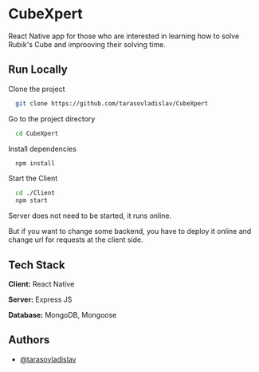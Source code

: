 
# CubeXpert

React Native app for those who are interested in learning how to solve Rubik's Cube and improoving their solving time. 

## Run Locally

Clone the project

```bash
  git clone https://github.com/tarasovladislav/CubeXpert
```

Go to the project directory

```bash
  cd CubeXpert
```

Install dependencies

```bash
  npm install
```

Start the Client

```bash
  cd ./Client
  npm start
```

Server does not need to be started, it runs online. 

But if you want to change some backend, you have to deploy it online and change url for requests at the client side.


## Tech Stack

**Client:** React Native

**Server:** Express JS 

**Database:** MongoDB, Mongoose

## Authors

- [@tarasovladislav](https://www.github.com/tarasovladislav)

